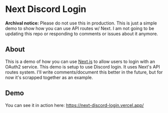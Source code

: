 # Next Discord Login

**Archival notice:** Please do not use this in production. This is just a simple demo to show how you can use API routes w/ Next. I am not going to be updating this repo or responding to comments or issues about it anymore.

## About
This is a demo of how you can use [Next.js](https://nextjs.com) to allow users to login with an OAuth2 service. This demo is setup to use Discord login. It uses Next's API routes system. I'll write comments/document this better in the future, but for now it's scrapped together as an example. 

## Demo
You can see it in action here: https://next-discord-login.vercel.app/
